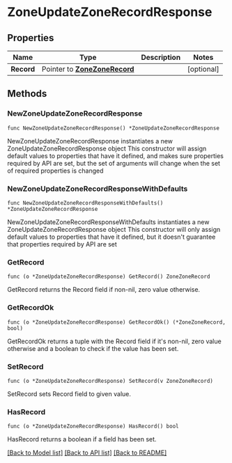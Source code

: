 # ZoneUpdateZoneRecordResponse

## Properties

Name | Type | Description | Notes
------------ | ------------- | ------------- | -------------
**Record** | Pointer to [**ZoneZoneRecord**](zoneZoneRecord.md) |  | [optional] 

## Methods

### NewZoneUpdateZoneRecordResponse

`func NewZoneUpdateZoneRecordResponse() *ZoneUpdateZoneRecordResponse`

NewZoneUpdateZoneRecordResponse instantiates a new ZoneUpdateZoneRecordResponse object
This constructor will assign default values to properties that have it defined,
and makes sure properties required by API are set, but the set of arguments
will change when the set of required properties is changed

### NewZoneUpdateZoneRecordResponseWithDefaults

`func NewZoneUpdateZoneRecordResponseWithDefaults() *ZoneUpdateZoneRecordResponse`

NewZoneUpdateZoneRecordResponseWithDefaults instantiates a new ZoneUpdateZoneRecordResponse object
This constructor will only assign default values to properties that have it defined,
but it doesn't guarantee that properties required by API are set

### GetRecord

`func (o *ZoneUpdateZoneRecordResponse) GetRecord() ZoneZoneRecord`

GetRecord returns the Record field if non-nil, zero value otherwise.

### GetRecordOk

`func (o *ZoneUpdateZoneRecordResponse) GetRecordOk() (*ZoneZoneRecord, bool)`

GetRecordOk returns a tuple with the Record field if it's non-nil, zero value otherwise
and a boolean to check if the value has been set.

### SetRecord

`func (o *ZoneUpdateZoneRecordResponse) SetRecord(v ZoneZoneRecord)`

SetRecord sets Record field to given value.

### HasRecord

`func (o *ZoneUpdateZoneRecordResponse) HasRecord() bool`

HasRecord returns a boolean if a field has been set.


[[Back to Model list]](../README.md#documentation-for-models) [[Back to API list]](../README.md#documentation-for-api-endpoints) [[Back to README]](../README.md)


